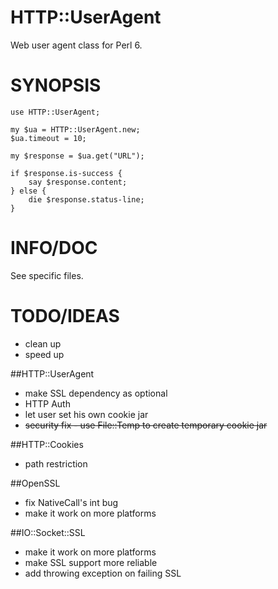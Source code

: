 HTTP::UserAgent
=============

Web user agent class for Perl 6.



SYNOPSIS
========

    use HTTP::UserAgent;

    my $ua = HTTP::UserAgent.new;
    $ua.timeout = 10;

    my $response = $ua.get("URL");

    if $response.is-success {
        say $response.content;
    } else {
        die $response.status-line;
    }



INFO/DOC
=====================

See specific files.



TODO/IDEAS
=============


- clean up
- speed up

##HTTP::UserAgent
- make SSL dependency as optional
- HTTP Auth
- let user set his own cookie jar
- ~~security fix - use File::Temp to create temporary cookie jar~~

##HTTP::Cookies
- path restriction

##OpenSSL
- fix NativeCall's int bug
- make it work on more platforms

##IO::Socket::SSL
- make it work on more platforms
- make SSL support more reliable
- add throwing exception on failing SSL

